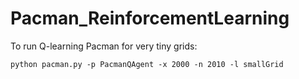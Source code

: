 # Pacman_ReinforcementLearning


To run Q-learning Pacman for very tiny grids:

`python pacman.py -p PacmanQAgent -x 2000 -n 2010 -l smallGrid`

